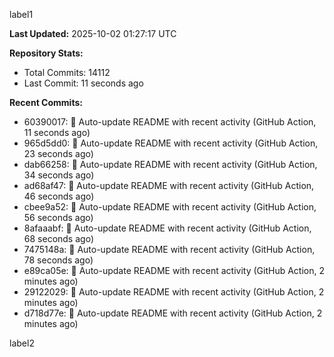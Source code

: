 
label1 
<!-- ACTIVITY_START -->
**Last Updated:** 2025-10-02 01:27:17 UTC

**Repository Stats:**
- Total Commits: 14112
- Last Commit: 11 seconds ago

**Recent Commits:**
- 60390017: 🤖 Auto-update README with recent activity (GitHub Action, 11 seconds ago)
- 965d5dd0: 🤖 Auto-update README with recent activity (GitHub Action, 23 seconds ago)
- dab66258: 🤖 Auto-update README with recent activity (GitHub Action, 34 seconds ago)
- ad68af47: 🤖 Auto-update README with recent activity (GitHub Action, 46 seconds ago)
- cbee9a52: 🤖 Auto-update README with recent activity (GitHub Action, 56 seconds ago)
- 8afaaabf: 🤖 Auto-update README with recent activity (GitHub Action, 68 seconds ago)
- 7475148a: 🤖 Auto-update README with recent activity (GitHub Action, 78 seconds ago)
- e89ca05e: 🤖 Auto-update README with recent activity (GitHub Action, 2 minutes ago)
- 29122029: 🤖 Auto-update README with recent activity (GitHub Action, 2 minutes ago)
- d718d77e: 🤖 Auto-update README with recent activity (GitHub Action, 2 minutes ago)
<!-- ACTIVITY_END -->

label2
